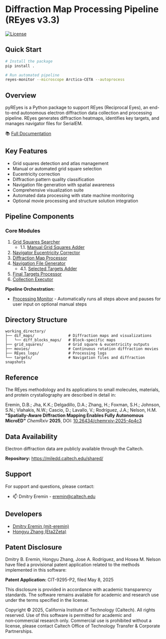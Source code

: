 # Diffraction Map Processing Pipeline (REyes v3.3)
[![License](https://img.shields.io/badge/License-Academic_Use_Only-blue.svg)](LICENSE)

## Quick Start
```bash
# Install the package
pip install .

# Run automated pipeline
reyes-monitor --microscope Arctica-CETA --autoprocess
```

## Overview
pyREyes is a Python package to support REyes (Reciprocal Eyes), an end-to-end autonomous electron diffraction data collection and processing pipeline. REyes generates diffraction heatmaps, identifies key targets, and manages navigator files for SerialEM.

📚 [Full Documentation](src/pyREyes/docs/README_FULL.md)

## Key Features
- Grid squares detection and atlas management
- Manual or automated grid square selection
- Eucentricity correction
- Diffraction pattern quality classification
- Navigation file generation with spatial awareness
- Comprehensive visualization suite
- Automated data processing with state machine monitoring
- Optional movie processing and structure solution integration

## Pipeline Components

### Core Modules
1. [Grid Squares Searcher](src/pyREyes/docs/modules/grid-squares.md)
   - 1.1. [Manual Grid Squares Adder](src/pyREyes/docs/modules/manual-squares.md)
2. [Navigator Eucentricity Corrector](src/pyREyes/docs/modules/eucentricity.md)
3. [Diffraction Map Processor](src/pyREyes/docs/modules/diffraction-map.md)
4. [Navigation File Generator](src/pyREyes/docs/modules/navigation.md)
   - 4.1. [Selected Targets Adder](src/pyREyes/docs/modules/targets.md)
5. [Final Targets Processor](src/pyREyes/docs/modules/final-targets.md)
6. [Collection Executor](src/pyREyes/docs/modules/map-plotter.md)

**Pipeline Orchestration:**
- [Processing Monitor](src/pyREyes/docs/modules/monitor.md) - Automatically runs all steps above and pauses for user input on optional manual steps

## Directory Structure
```
working_directory/
├── dif_maps/               # Diffraction maps and visualizations
│   └── diff_blocks_maps/   # Block-specific maps
├── grid_squares/           # Grid square & eucentricity outputs
├── movies/                 # Continuous rotation diffraction movies
├── REyes_logs/             # Processing logs
└── targets/                # Navigation files and diffraction snapshots
```

## Reference
The REyes methodology and its applications to small molecules, materials, and protein crystallography are described in detail in:
  
Eremin, D.B.; Jha, K.K.; Delgadillo, D.A.; Zhang, H.; Foxman, S.H.; Johnson, S.N.; Vlahakis, N.W.; Cascio, D.; Lavallo, V.; Rodríguez, J.A.; Nelson, H.M. **"Spatially-Aware Diffraction Mapping Enables Fully Autonomous MicroED"** *ChemRxiv* **2025**, DOI: [10.26434/chemrxiv-2025-4p4c3](https://doi.org/10.26434/chemrxiv-2025-4p4c3)

## Data Availability
Electron diffraction data are publicly available through the Caltech.

**Repository:** https://miledd.caltech.edu/shared/  

## Support
For support and questions, please contact:
- 📫 Dmitry Eremin - eremin@caltech.edu

## Developers
- [Dmitry Eremin (mit-eremin)](https://github.com/mit-eremin)
- [Hongyu Zhang (Eta2Zeta)](https://github.com/Eta2Zeta)

## Patent Disclosure
Dmitry B. Eremin, Hongyu Zhang, Jose A. Rodríguez, and Hosea M. Nelson have filed a provisional patent application related to the methods implemented in this software:

**Patent Application:** CIT-9295-P2, filed May 8, 2025  

This disclosure is provided in accordance with academic transparency standards. The software remains available for academic and research use under the terms specified in the license.

Copyright © 2025, California Institute of Technology (Caltech). All rights reserved.
Use of this software is permitted for academic and non‑commercial research only. Commercial use is prohibited without a license, please contact Caltech Office of Technology Transfer & Corporate Partnerships.